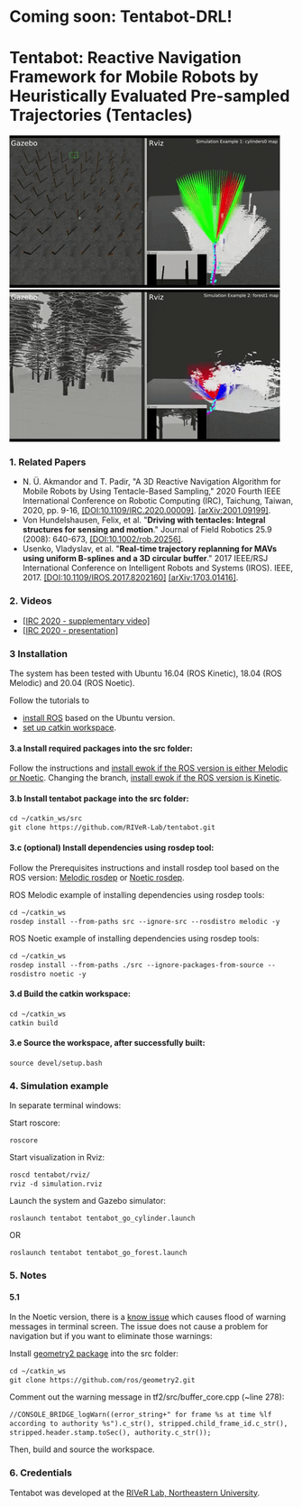 # Coming soon: Tentabot-DRL!

# Tentabot: Reactive Navigation Framework for Mobile Robots by Heuristically Evaluated Pre-sampled Trajectories (Tentacles)

[![teaser](tentabot_cylinders0.gif)](https://youtu.be/5vZSEuWUXe4) [![teaser](tentabot_forest1.gif)](https://youtu.be/5vZSEuWUXe4)

### 1. Related Papers

* N. Ü. Akmandor and T. Padir, "A 3D Reactive Navigation Algorithm for Mobile Robots by Using Tentacle-Based Sampling," 2020 Fourth IEEE International Conference on Robotic Computing (IRC), Taichung, Taiwan, 2020, pp. 9-16, [[DOI:10.1109/IRC.2020.00009]](https://doi.org/10.1109/IRC.2020.00009). [[arXiv:2001.09199]](https://arxiv.org/abs/2001.09199).
* Von Hundelshausen, Felix, et al. "**Driving with tentacles: Integral structures for sensing and motion**." Journal of Field Robotics 25.9 (2008): 640-673, [[DOI:10.1002/rob.20256]](https://doi.org/10.1002/rob.20256).
* Usenko, Vladyslav, et al. "**Real-time trajectory replanning for MAVs using uniform B-splines and a 3D circular buffer**." 2017 IEEE/RSJ International Conference on Intelligent Robots and Systems (IROS). IEEE, 2017. [[DOI:10.1109/IROS.2017.8202160]](https://doi.org/10.1109/IROS.2017.8202160) [[arXiv:1703.01416]](https://arxiv.org/abs/1703.01416).

### 2. Videos

* [[IRC 2020 - supplementary video]](https://www.youtube.com/watch?v=5vZSEuWUXe4&t)
* [[IRC 2020 - presentation]](https://youtu.be/Y5FCiJPXmlo)

### 3 Installation

The system has been tested with Ubuntu 16.04 (ROS Kinetic), 18.04 (ROS Melodic) and 20.04 (ROS Noetic).

Follow the tutorials to
- [install ROS](http://wiki.ros.org/ROS/Installation) based on the Ubuntu version.
- [set up catkin workspace](http://wiki.ros.org/ROS/Tutorials/InstallingandConfiguringROSEnvironment).

#### 3.a Install required packages into the src folder:

Follow the instructions and [install ewok if the ROS version is either Melodic or Noetic](https://github.com/VladyslavUsenko/ewok/tree/master). Changing the branch, [install ewok if the ROS version is Kinetic](https://github.com/VladyslavUsenko/ewok/tree/ubuntu_16_04_kinetic).

#### 3.b Install tentabot package into the src folder:
```
cd ~/catkin_ws/src
git clone https://github.com/RIVeR-Lab/tentabot.git
```

#### 3.c (optional) Install dependencies using rosdep tool:

Follow the Prerequisites instructions and install rosdep tool based on the ROS version: [Melodic rosdep](http://wiki.ros.org/melodic/Installation/Source) or [Noetic rosdep](http://wiki.ros.org/noetic/Installation/Source).

ROS Melodic example of installing dependencies using rosdep tools:
```
cd ~/catkin_ws
rosdep install --from-paths src --ignore-src --rosdistro melodic -y
```

ROS Noetic example of installing dependencies using rosdep tools:
```
cd ~/catkin_ws
rosdep install --from-paths ./src --ignore-packages-from-source --rosdistro noetic -y
```

#### 3.d Build the catkin workspace:
```
cd ~/catkin_ws
catkin build
```

#### 3.e Source the workspace, after successfully built:
```
source devel/setup.bash
```

### 4. Simulation example

In separate terminal windows:

Start roscore:
```
roscore
```

Start visualization in Rviz:
```
roscd tentabot/rviz/
rviz -d simulation.rviz
```

Launch the system and Gazebo simulator:
```
roslaunch tentabot tentabot_go_cylinder.launch
```
OR
```
roslaunch tentabot tentabot_go_forest.launch
```

### 5. Notes
#### 5.1
In the Noetic version, there is a [know issue](https://github.com/ros/geometry2/issues/467) which causes flood of warning messages in terminal screen. The issue does not cause a problem for navigation but if you want to eliminate those warnings:

Install [geometry2 package](https://github.com/ros/geometry2) into the src folder:
```
cd ~/catkin_ws
git clone https://github.com/ros/geometry2.git
```

Comment out the warning message in tf2/src/buffer_core.cpp (~line 278):
```
//CONSOLE_BRIDGE_logWarn((error_string+" for frame %s at time %lf according to authority %s").c_str(), stripped.child_frame_id.c_str(), stripped.header.stamp.toSec(), authority.c_str());
```

Then, build and source the workspace.

### 6. Credentials
Tentabot was developed at the [RIVeR Lab, Northeastern University](http://robot.neu.edu/).
